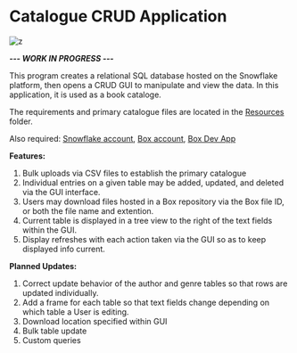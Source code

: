 # Catalogue CRUD Application

![z](https://user-images.githubusercontent.com/74040471/148165533-105dbd8c-b06b-4267-8516-92160d32c35e.png)

***--- WORK IN PROGRESS ---***

This program creates a relational SQL database hosted on the Snowflake platform, then opens a CRUD GUI to manipulate and view the data. In this application, it is used as a book cataloge.

The requirements and primary catalogue files are located in the [Resources](https://github.com/hazardgoat/Catalogue_CRUD/tree/main/Resources) folder.

Also required: [Snowflake account](https://signup.snowflake.com/), [Box account](https://account.box.com/login), [Box Dev App](https://developer.box.com/)

**Features:**
1) Bulk uploads via CSV files to establish the primary catalogue
2) Individual entries on a given table may be added, updated, and deleted via the GUI interface. 
3) Users may download files hosted in a Box repository via the Box file ID, or both the file name and extention.
4) Current table is displayed in a tree view to the right of the text fields within the GUI.
5) Display refreshes with each action taken via the GUI so as to keep displayed info current.

**Planned Updates:**
1) Correct update behavior of the author and genre tables so that rows are updated individually.
2) Add a frame for each table so that text fields change depending on which table a User is editing.
3) Download location specified within GUI
4) Bulk table update
5) Custom queries
